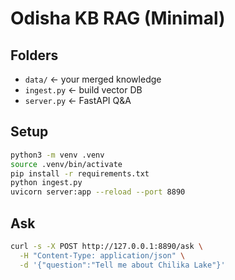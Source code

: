 # Odisha KB RAG (Minimal)

## Folders
- `data/` ← your merged knowledge
- `ingest.py` ← build vector DB
- `server.py` ← FastAPI Q&A

## Setup
```bash
python3 -m venv .venv
source .venv/bin/activate
pip install -r requirements.txt
python ingest.py
uvicorn server:app --reload --port 8890
```

## Ask
```bash
curl -s -X POST http://127.0.0.1:8890/ask \
  -H "Content-Type: application/json" \
  -d '{"question":"Tell me about Chilika Lake"}'
```
